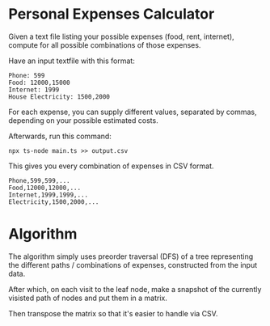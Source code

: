 # Personal Expenses Calculator

Given a text file listing your possible expenses (food, rent, internet), compute for all possible combinations of those expenses.

Have an input textfile with this format:

```
Phone: 599
Food: 12000,15000
Internet: 1999
House Electricity: 1500,2000
```

For each expense, you can supply different values, separated by commas, depending on your possible estimated costs.

Afterwards, run this command:

`npx ts-node main.ts >> output.csv`

This gives you every combination of expenses in CSV format.

```
Phone,599,599,...
Food,12000,12000,...
Internet,1999,1999,...
Electricity,1500,2000,...
```

# Algorithm

The algorithm simply uses preorder traversal (DFS) of a tree representing the different paths / combinations of expenses, constructed from the input data.

After which, on each visit to the leaf node, make a snapshot of the currently visisted path of nodes and put them in a matrix.

Then transpose the matrix so that it's easier to handle via CSV.
